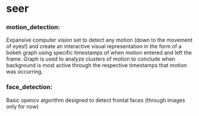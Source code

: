 # seer
### motion_detection:
Expansive computer vision set to detect any motion (down to the movement of eyes!) and create an interactive visual representation in the form of a bokeh graph using specific timestamps of when motion entered and left the frame. Graph is used to analyze clusters of motion to conclude when background is most active through the respective timestamps that motion was occurring.

### face_detection:
Basic opencv algorithm designed to detect frontal faces (through images only for now)
